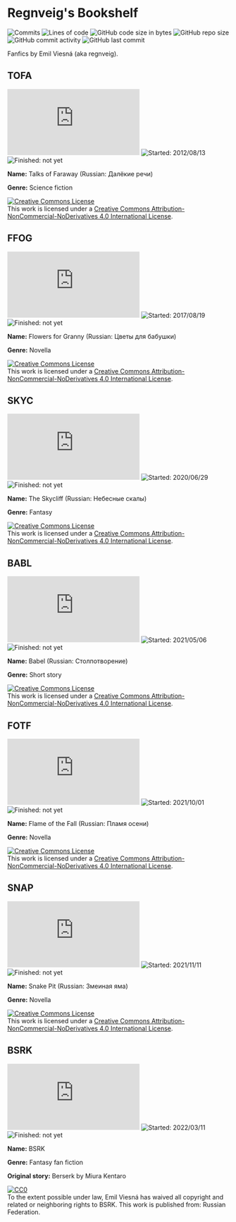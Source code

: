 # Regnveig's Bookshelf
![Commits](https://badgen.net/github/commits/regnveig/tofa?style=flat-square)
![Lines of code](https://img.shields.io/tokei/lines/github/regnveig/tofa?style=flat-square)
![GitHub code size in bytes](https://img.shields.io/github/languages/code-size/regnveig/tofa?style=flat-square)
![GitHub repo size](https://img.shields.io/github/repo-size/regnveig/tofa?style=flat-square)
![GitHub commit activity](https://img.shields.io/github/commit-activity/m/regnveig/tofa?style=flat-square)
![GitHub last commit](https://img.shields.io/github/last-commit/regnveig/tofa?style=flat-square)

Fanfics by Emil Viesná (aka regnveig).

## TOFA

![Size](https://badge-size.herokuapp.com/regnveig/tofa/master/tex/tofa.tex?style=flat-square)
![Started: 2012/08/13](https://img.shields.io/date/1344816000?label=started&style=flat-square)
![Finished: not yet](https://img.shields.io/badge/finished-not%20yet-yellow?style=flat-square)

**Name:** Talks of Faraway (Russian: Далёкие речи)

**Genre:** Science fiction

<a rel="license" href="http://creativecommons.org/licenses/by-nc-nd/4.0/"><img alt="Creative Commons License" style="border-width:0" src="https://i.creativecommons.org/l/by-nc-nd/4.0/88x31.png" /></a><br />This work is licensed under a <a rel="license" href="http://creativecommons.org/licenses/by-nc-nd/4.0/">Creative Commons Attribution-NonCommercial-NoDerivatives 4.0 International License</a>.

## FFOG

![Size](https://badge-size.herokuapp.com/regnveig/tofa/master/tex/ffog.tex?style=flat-square)
![Started: 2017/08/19](https://img.shields.io/date/1503100800?label=started&style=flat-square)
![Finished: not yet](https://img.shields.io/badge/finished-not%20yet-yellow?style=flat-square)

**Name:** Flowers for Granny (Russian: Цветы для бабушки)

**Genre:** Novella

<a rel="license" href="http://creativecommons.org/licenses/by-nc-nd/4.0/"><img alt="Creative Commons License" style="border-width:0" src="https://i.creativecommons.org/l/by-nc-nd/4.0/88x31.png" /></a><br />This work is licensed under a <a rel="license" href="http://creativecommons.org/licenses/by-nc-nd/4.0/">Creative Commons Attribution-NonCommercial-NoDerivatives 4.0 International License</a>.

## SKYC

![Size](https://badge-size.herokuapp.com/regnveig/tofa/master/tex/skyc.tex?style=flat-square)
![Started: 2020/06/29](https://img.shields.io/date/1593388800?label=started&style=flat-square)
![Finished: not yet](https://img.shields.io/badge/finished-not%20yet-yellow?style=flat-square)

**Name:** The Skycliff (Russian: Небесные скалы)

**Genre:** Fantasy

<a rel="license" href="http://creativecommons.org/licenses/by-nc-nd/4.0/"><img alt="Creative Commons License" style="border-width:0" src="https://i.creativecommons.org/l/by-nc-nd/4.0/88x31.png" /></a><br />This work is licensed under a <a rel="license" href="http://creativecommons.org/licenses/by-nc-nd/4.0/">Creative Commons Attribution-NonCommercial-NoDerivatives 4.0 International License</a>.

## BABL

![Size](https://badge-size.herokuapp.com/regnveig/tofa/master/tex/babl.tex?style=flat-square)
![Started: 2021/05/06](https://img.shields.io/date/1620259200?label=started&style=flat-square)
![Finished: not yet](https://img.shields.io/badge/finished-not%20yet-yellow?style=flat-square)

**Name:** Babel (Russian: Столпотворение)

**Genre:** Short story

<a rel="license" href="http://creativecommons.org/licenses/by-nc-nd/4.0/"><img alt="Creative Commons License" style="border-width:0" src="https://i.creativecommons.org/l/by-nc-nd/4.0/88x31.png" /></a><br />This work is licensed under a <a rel="license" href="http://creativecommons.org/licenses/by-nc-nd/4.0/">Creative Commons Attribution-NonCommercial-NoDerivatives 4.0 International License</a>.

## FOTF

![Size](https://badge-size.herokuapp.com/regnveig/tofa/master/tex/fotf.tex?style=flat-square)
![Started: 2021/10/01](https://img.shields.io/date/1633046400?label=started&style=flat-square)
![Finished: not yet](https://img.shields.io/badge/finished-not%20yet-yellow?style=flat-square)

**Name:** Flame of the Fall (Russian: Пламя осени)

**Genre:** Novella

<a rel="license" href="http://creativecommons.org/licenses/by-nc-nd/4.0/"><img alt="Creative Commons License" style="border-width:0" src="https://i.creativecommons.org/l/by-nc-nd/4.0/88x31.png" /></a><br />This work is licensed under a <a rel="license" href="http://creativecommons.org/licenses/by-nc-nd/4.0/">Creative Commons Attribution-NonCommercial-NoDerivatives 4.0 International License</a>.

## SNAP

![Size](https://badge-size.herokuapp.com/regnveig/tofa/master/tex/snap.tex?style=flat-square)
![Started: 2021/11/11](https://img.shields.io/date/1636588800?label=started&style=flat-square)
![Finished: not yet](https://img.shields.io/badge/finished-not%20yet-yellow?style=flat-square)

**Name:** Snake Pit (Russian: Змеиная яма)

**Genre:** Novella

<a rel="license" href="http://creativecommons.org/licenses/by-nc-nd/4.0/"><img alt="Creative Commons License" style="border-width:0" src="https://i.creativecommons.org/l/by-nc-nd/4.0/88x31.png" /></a><br />This work is licensed under a <a rel="license" href="http://creativecommons.org/licenses/by-nc-nd/4.0/">Creative Commons Attribution-NonCommercial-NoDerivatives 4.0 International License</a>.

## BSRK

![Size](https://badge-size.herokuapp.com/regnveig/tofa/master/fanfic/bsrk.tex?style=flat-square)
![Started: 2022/03/11](https://img.shields.io/date/1646984700?label=started&style=flat-square)
![Finished: not yet](https://img.shields.io/badge/finished-not%20yet-yellow?style=flat-square)

**Name:** BSRK

**Genre:** Fantasy fan fiction

**Original story:** Berserk by Miura Kentaro

<p xmlns:dct="http://purl.org/dc/terms/" xmlns:vcard="http://www.w3.org/2001/vcard-rdf/3.0#">
<a rel="license"
href="http://creativecommons.org/publicdomain/zero/1.0/">
<img src="http://i.creativecommons.org/p/zero/1.0/88x31.png" style="border-style: none;" alt="CC0" />
</a>
<br />
To the extent possible under law,
<span resource="[_:publisher]" rel="dct:publisher">
<span property="dct:title">Emil Viesná</span></span>
has waived all copyright and related or neighboring rights to
<span property="dct:title">BSRK</span>.
This work is published from:
<span property="vcard:Country" datatype="dct:ISO3166"
content="RU" about="[_:publisher]">
Russian Federation</span>.
</p>
